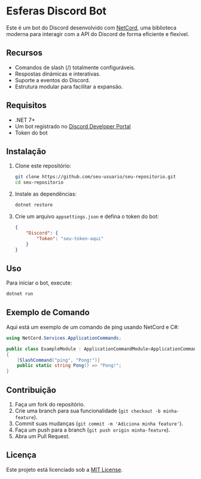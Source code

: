 # Esferas Discord Bot

Este é um bot do Discord desenvolvido com [NetCord](https://netcord.dev/), uma biblioteca moderna para interagir com a API do Discord de forma eficiente e flexível.

## Recursos

-   Comandos de slash (/) totalmente configuráveis.
-   Respostas dinâmicas e interativas.
-   Suporte a eventos do Discord.
-   Estrutura modular para facilitar a expansão.

## Requisitos

-   .NET 7+
-   Um bot registrado no [Discord Developer Portal](https://discord.com/developers/applications)
-   Token do bot

## Instalação

1. Clone este repositório:

    ```sh
    git clone https://github.com/seu-usuario/seu-repositorio.git
    cd seu-repositorio
    ```

2. Instale as dependências:

    ```sh
    dotnet restore
    ```

3. Crie um arquivo `appsettings.json` e defina o token do bot:
    ```json
    {
    	"Discord": {
    		"Token": "seu-token-aqui"
    	}
    }
    ```

## Uso

Para iniciar o bot, execute:

```sh
dotnet run
```

## Exemplo de Comando

Aqui está um exemplo de um comando de ping usando NetCord e C#:

```csharp
using NetCord.Services.ApplicationCommands;

public class ExampleModule : ApplicationCommandModule<ApplicationCommandContext>
{
    [SlashCommand("ping", "Pong!")]
    public static string Pong() => "Pong!";
}
```

## Contribuição

1. Faça um fork do repositório.
2. Crie uma branch para sua funcionalidade (`git checkout -b minha-feature`).
3. Commit suas mudanças (`git commit -m 'Adiciona minha feature'`).
4. Faça um push para a branch (`git push origin minha-feature`).
5. Abra um Pull Request.

## Licença

Este projeto está licenciado sob a [MIT License](LICENSE).
